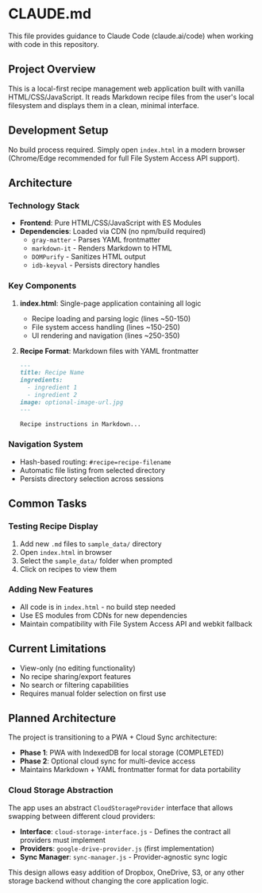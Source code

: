 # CLAUDE.md

This file provides guidance to Claude Code (claude.ai/code) when working with code in this repository.

## Project Overview

This is a local-first recipe management web application built with vanilla HTML/CSS/JavaScript. It reads Markdown recipe files from the user's local filesystem and displays them in a clean, minimal interface.

## Development Setup

No build process required. Simply open `index.html` in a modern browser (Chrome/Edge recommended for full File System Access API support).

## Architecture

### Technology Stack
- **Frontend**: Pure HTML/CSS/JavaScript with ES Modules
- **Dependencies**: Loaded via CDN (no npm/build required)
  - `gray-matter` - Parses YAML frontmatter
  - `markdown-it` - Renders Markdown to HTML  
  - `DOMPurify` - Sanitizes HTML output
  - `idb-keyval` - Persists directory handles

### Key Components

1. **index.html**: Single-page application containing all logic
   - Recipe loading and parsing logic (lines ~50-150)
   - File system access handling (lines ~150-250)
   - UI rendering and navigation (lines ~250-350)

2. **Recipe Format**: Markdown files with YAML frontmatter
   ```markdown
   ---
   title: Recipe Name
   ingredients:
     - ingredient 1
     - ingredient 2
   image: optional-image-url.jpg
   ---
   
   Recipe instructions in Markdown...
   ```

### Navigation System
- Hash-based routing: `#recipe=recipe-filename`
- Automatic file listing from selected directory
- Persists directory selection across sessions

## Common Tasks

### Testing Recipe Display
1. Add new `.md` files to `sample_data/` directory
2. Open `index.html` in browser
3. Select the `sample_data/` folder when prompted
4. Click on recipes to view them

### Adding New Features
- All code is in `index.html` - no build step needed
- Use ES modules from CDNs for new dependencies
- Maintain compatibility with File System Access API and webkit fallback

## Current Limitations
- View-only (no editing functionality)
- No recipe sharing/export features
- No search or filtering capabilities
- Requires manual folder selection on first use

## Planned Architecture
The project is transitioning to a PWA + Cloud Sync architecture:
- **Phase 1**: PWA with IndexedDB for local storage (COMPLETED)
- **Phase 2**: Optional cloud sync for multi-device access
- Maintains Markdown + YAML frontmatter format for data portability

### Cloud Storage Abstraction
The app uses an abstract `CloudStorageProvider` interface that allows swapping between different cloud providers:
- **Interface**: `cloud-storage-interface.js` - Defines the contract all providers must implement
- **Providers**: `google-drive-provider.js` (first implementation)
- **Sync Manager**: `sync-manager.js` - Provider-agnostic sync logic

This design allows easy addition of Dropbox, OneDrive, S3, or any other storage backend without changing the core application logic.